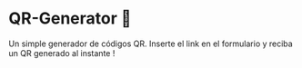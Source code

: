 # QR-Generator 📲

Un simple generador de códigos QR. Inserte el link en el formulario y reciba un QR generado al instante !
